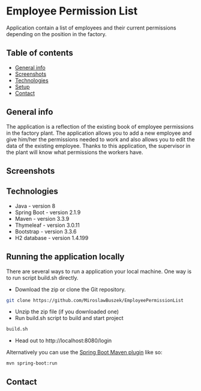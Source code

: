 # Employee Permission List
Application contain a list of employees and their current permissions depending on the position in the factory.

## Table of contents
* [General info](#general-info)
* [Screenshots](#screenshots)
* [Technologies](#technologies)
* [Setup](#setup)
* [Contact](#contact)

## General info
The application is a reflection of the existing book of employee permissions in the factory plant.
The application allows you to add a new employee and give him/her the permissions needed to work and also
allows you to edit the data of the existing employee. Thanks to this application, the supervisor in the plant
will know what permissions the workers have.
## Screenshots


## Technologies
* Java - version 8
* Spring Boot - version 2.1.9
* Maven - version 3.3.9
* Thymeleaf - version 3.0.11
* Bootstrap - version 3.3.6
* H2 database - version 1.4.199

## Running the application locally
There are several ways to run a application your local machine. One way is to run script build.sh directly.

- Download the zip or clone the Git repository.
```sh
git clone https://github.com/MiroslawBuszek/EmployeePermissionList
```
- Unzip the zip file (if you downloaded one)
- Run build.sh script to build and start project
```sh
build.sh
```
- Head out to http://localhost:8080/login

Alternatively you can use the [Spring Boot Maven plugin](https://docs.spring.io/spring-boot/docs/current/reference/html/build-tool-plugins-maven-plugin.html) like so:

```shell
mvn spring-boot:run
```

## Contact
